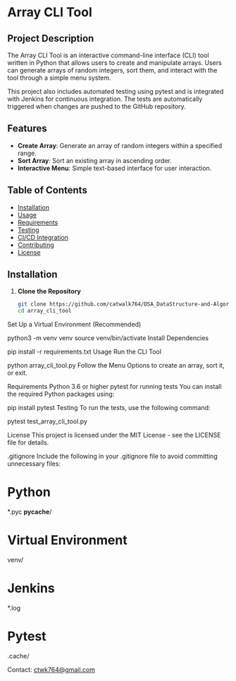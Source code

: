 # Array CLI Tool

## Project Description

The Array CLI Tool is an interactive command-line interface (CLI) tool written in Python that allows users to create and manipulate arrays. Users can generate arrays of random integers, sort them, and interact with the tool through a simple menu system.

This project also includes automated testing using pytest and is integrated with Jenkins for continuous integration. The tests are automatically triggered when changes are pushed to the GitHub repository.

## Features

- **Create Array**: Generate an array of random integers within a specified range.
- **Sort Array**: Sort an existing array in ascending order.
- **Interactive Menu**: Simple text-based interface for user interaction.

## Table of Contents

- [Installation](#installation)
- [Usage](#usage)
- [Requirements](#requirements)
- [Testing](#testing)
- [CI/CD Integration](#cicd-integration)
- [Contributing](#contributing)
- [License](#license)

## Installation

1. **Clone the Repository**

   ```bash
   git clone https://github.com/catwalk764/DSA_DataStructure-and-Algorithm-Python.git
   cd array_cli_tool
Set Up a Virtual Environment (Recommended)


python3 -m venv venv
source venv/bin/activate
Install Dependencies


pip install -r requirements.txt
Usage
Run the CLI Tool


python array_cli_tool.py
Follow the Menu Options to create an array, sort it, or exit.

Requirements
Python 3.6 or higher
pytest for running tests
You can install the required Python packages using:


pip install pytest
Testing
To run the tests, use the following command:


pytest test_array_cli_tool.py

License
This project is licensed under the MIT License - see the LICENSE file for details.

.gitignore
Include the following in your .gitignore file to avoid committing unnecessary files:


# Python
*.pyc
__pycache__/

# Virtual Environment
venv/

# Jenkins
*.log

# Pytest
.cache/

Contact: ctwk764@gmail.com